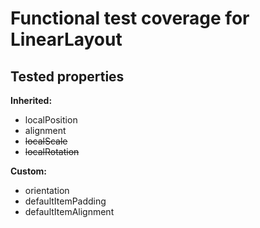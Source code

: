 # Functional test coverage for LinearLayout
## Tested properties

**Inherited:**
- localPosition
- alignment
- ~~localScale~~
- ~~localRotation~~

**Custom:**
- orientation
- defaultItemPadding
- defaultItemAlignment
